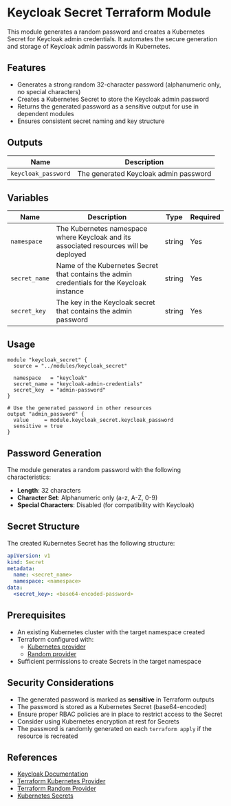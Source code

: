 # Keycloak Secret Terraform Module

This module generates a random password and creates a Kubernetes Secret for Keycloak admin credentials. It automates the secure generation and storage of Keycloak admin passwords in Kubernetes.

## Features

- Generates a strong random 32-character password (alphanumeric only, no special characters)
- Creates a Kubernetes Secret to store the Keycloak admin password
- Returns the generated password as a sensitive output for use in dependent modules
- Ensures consistent secret naming and key structure

## Outputs

| Name                | Description                           |
|---------------------|---------------------------------------|
| `keycloak_password` | The generated Keycloak admin password |

## Variables

| Name          | Description                                                                          | Type   | Required |
|---------------|--------------------------------------------------------------------------------------|--------|----------|
| `namespace`   | The Kubernetes namespace where Keycloak and its associated resources will be deployed| string | Yes      |
| `secret_name` | Name of the Kubernetes Secret that contains the admin credentials for the Keycloak instance | string | Yes |
| `secret_key`  | The key in the Keycloak secret that contains the admin password                      | string | Yes      |

## Usage

```hcl
module "keycloak_secret" {
  source = "../modules/keycloak_secret"

  namespace   = "keycloak"
  secret_name = "keycloak-admin-credentials"
  secret_key  = "admin-password"
}

# Use the generated password in other resources
output "admin_password" {
  value     = module.keycloak_secret.keycloak_password
  sensitive = true
}
```

## Password Generation

The module generates a random password with the following characteristics:
- **Length**: 32 characters
- **Character Set**: Alphanumeric only (a-z, A-Z, 0-9)
- **Special Characters**: Disabled (for compatibility with Keycloak)

## Secret Structure

The created Kubernetes Secret has the following structure:

```yaml
apiVersion: v1
kind: Secret
metadata:
  name: <secret_name>
  namespace: <namespace>
data:
  <secret_key>: <base64-encoded-password>
```

## Prerequisites

- An existing Kubernetes cluster with the target namespace created
- Terraform configured with:
  - [Kubernetes provider](https://registry.terraform.io/providers/hashicorp/kubernetes/latest/docs)
  - [Random provider](https://registry.terraform.io/providers/hashicorp/random/latest/docs)
- Sufficient permissions to create Secrets in the target namespace

## Security Considerations

- The generated password is marked as **sensitive** in Terraform outputs
- The password is stored as a Kubernetes Secret (base64-encoded)
- Ensure proper RBAC policies are in place to restrict access to the Secret
- Consider using Kubernetes encryption at rest for Secrets
- The password is randomly generated on each `terraform apply` if the resource is recreated

## References

- [Keycloak Documentation](https://www.keycloak.org/docs/latest/)
- [Terraform Kubernetes Provider](https://registry.terraform.io/providers/hashicorp/kubernetes/latest/docs)
- [Terraform Random Provider](https://registry.terraform.io/providers/hashicorp/random/latest/docs)
- [Kubernetes Secrets](https://kubernetes.io/docs/concepts/configuration/secret/)
